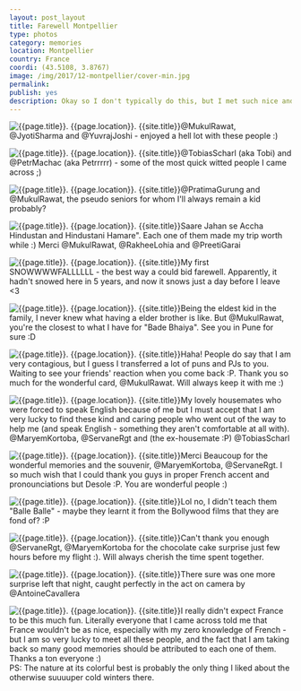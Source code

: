 ```yaml
---
layout: post_layout
title: Farewell Montpellier
type: photos
category: memories
location: Montpellier
country: France
coordi: (43.5108, 3.8767)
image: /img/2017/12-montpellier/cover-min.jpg
permalink:
publish: yes
description: Okay so I don't typically do this, but I met such nice and kind people here and I miss them so much that I really need to do this post. I have learned so much from each one of them. I am not much of a selfie person and that's probably the reason that I don't have a picture with eveyrone I met BUT if we met in Montpellier, trust me that you have inspired me in some way or the other. THANK YOU  so much (and sorry if we didn't click a picture together :( ) <br>WIll miss everyone.
---
```

<!-- http://compressjpeg.com -->
<!-- http://compressimage.toolur.com/ 1024, 400-->

<p class="center"><img src="{{site.baseurl}}/img/2017/12-montpellier/cover.jpg" alt="{{page.title}}. {{page.location}}. {{site.title}}" title="{{page.title}}">@MukulRawat, @JyotiSharma and @YuvrajJoshi - enjoyed a hell lot with these people :)</p>

<p class="center"><img src="{{site.baseurl}}/img/2017/12-montpellier/2.jpg" alt="{{page.title}}. {{page.location}}. {{site.title}}" title="{{page.title}}">@TobiasScharl (aka Tobi) and @PetrMachac (aka Petrrrrr) - some of the most quick witted people I came across ;)</p>

<p class="center"><img src="{{site.baseurl}}/img/2017/12-montpellier/3.jpg" alt="{{page.title}}. {{page.location}}. {{site.title}}" title="{{page.title}}">@PratimaGurung and @MukulRawat, the pseudo seniors for whom I'll always remain a kid probably?</p>

<p class="center"><img src="{{site.baseurl}}/img/2017/12-montpellier/4.jpg" alt="{{page.title}}. {{page.location}}. {{site.title}}" title="{{page.title}}">Saare Jahan se Accha Hindustan and Hindustani Hamare". Each one of them made my trip worth while :) Merci @MukulRawat, @RakheeLohia and @PreetiGarai</p>

<p class="center"><img src="{{site.baseurl}}/img/2017/12-montpellier/5.jpg" alt="{{page.title}}. {{page.location}}. {{site.title}}" title="{{page.title}}">My first SNOWWWWFALLLLLL - the best way a could bid farewell. Apparently, it hadn't snowed here in 5 years, and now it snows just a day before I leave <3</p>

<p class="center"><img src="{{site.baseurl}}/img/2017/12-montpellier/6.jpg" alt="{{page.title}}. {{page.location}}. {{site.title}}" title="{{page.title}}">Being the eldest kid in the family, I never knew what having a elder brother is like. But @MukulRawat, you're the closest to what I have for "Bade Bhaiya". See you in Pune for sure :D</p>

<p class="center"><img src="{{site.baseurl}}/img/2017/12-montpellier/7.jpg" alt="{{page.title}}. {{page.location}}. {{site.title}}" title="{{page.title}}">Haha! People do say that I am very contagious, but I guess I transferred a lot of puns and PJs to you. Waiting to see your friends' reaction when you come back :P. Thank you so much for the wonderful card, @MukulRawat. Will always keep it with me :) </p>

<p class="center"><img src="{{site.baseurl}}/img/2017/12-montpellier/8.jpg" alt="{{page.title}}. {{page.location}}. {{site.title}}" title="{{page.title}}">My lovely housemates who were forced to speak English because of me but I must accept that I am very lucky to find these kind and caring people who went out of the way to help me (and speak English - something they aren't comfortable at all with). @MaryemKortoba, @ServaneRgt and (the ex-housemate :P) @TobiasScharl</p>

<p class="center"><img src="{{site.baseurl}}/img/2017/12-montpellier/9.jpg" alt="{{page.title}}. {{page.location}}. {{site.title}}" title="{{page.title}}">Merci Beaucoup for the wonderful memories and the souvenir, @MaryemKortoba, @ServaneRgt. I so much wish that I could thank you guys in proper French accent and pronounciations but Desole :P. You are wonderful people :)</p>

<p class="center"><img src="{{site.baseurl}}/img/2017/12-montpellier/10.jpg" alt="{{page.title}}. {{page.location}}. {{site.title}}" title="{{page.title}}">Lol no, I didn't teach them "Balle Balle" - maybe they learnt it from the Bollywood films that they are fond of? :P</p>

<p class="center"><img src="{{site.baseurl}}/img/2017/12-montpellier/11.jpg" alt="{{page.title}}. {{page.location}}. {{site.title}}" title="{{page.title}}">Can't thank you enough @ServaneRgt, @MaryemKortoba for the chocolate cake surprise just few hours before my flight :). Will always cherish the time spent together.</p>


<p class="center"><img src="{{site.baseurl}}/img/2017/12-montpellier/12.jpg" alt="{{page.title}}. {{page.location}}. {{site.title}}" title="{{page.title}}">There sure was one more surprise left that night, caught perfectly in the act on camera by @AntoineCavallera</p>


<p class="center"><img src="{{site.baseurl}}/img/2017/12-montpellier/1.jpg" alt="{{page.title}}. {{page.location}}. {{site.title}}" title="{{page.title}}">I really didn't expect France to be this much fun. Literally everyone that I came across told me that France wouldn't be as nice, especially with my zero knowledge of French - but I am so very lucky to meet all these people, and the fact that I am taking back so many good memories should be attributed to each one of them. Thanks a ton everyone :) <br>
PS: The nature at its colorful best is probably the only thing I liked about the otherwise suuuuper cold winters there.</p>